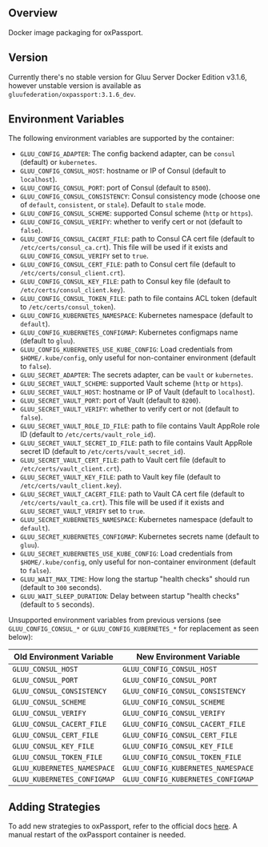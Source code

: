 ## Overview

Docker image packaging for oxPassport.

## Version

Currently there's no stable version for Gluu Server Docker Edition v3.1.6, however unstable version is available as `gluufederation/oxpassport:3.1.6_dev`.

## Environment Variables

The following environment variables are supported by the container:

- `GLUU_CONFIG_ADAPTER`: The config backend adapter, can be `consul` (default) or `kubernetes`.
- `GLUU_CONFIG_CONSUL_HOST`: hostname or IP of Consul (default to `localhost`).
- `GLUU_CONFIG_CONSUL_PORT`: port of Consul (default to `8500`).
- `GLUU_CONFIG_CONSUL_CONSISTENCY`: Consul consistency mode (choose one of `default`, `consistent`, or `stale`). Default to `stale` mode.
- `GLUU_CONFIG_CONSUL_SCHEME`: supported Consul scheme (`http` or `https`).
- `GLUU_CONFIG_CONSUL_VERIFY`: whether to verify cert or not (default to `false`).
- `GLUU_CONFIG_CONSUL_CACERT_FILE`: path to Consul CA cert file (default to `/etc/certs/consul_ca.crt`). This file will be used if it exists and `GLUU_CONFIG_CONSUL_VERIFY` set to `true`.
- `GLUU_CONFIG_CONSUL_CERT_FILE`: path to Consul cert file (default to `/etc/certs/consul_client.crt`).
- `GLUU_CONFIG_CONSUL_KEY_FILE`: path to Consul key file (default to `/etc/certs/consul_client.key`).
- `GLUU_CONFIG_CONSUL_TOKEN_FILE`: path to file contains ACL token (default to `/etc/certs/consul_token`).
- `GLUU_CONFIG_KUBERNETES_NAMESPACE`: Kubernetes namespace (default to `default`).
- `GLUU_CONFIG_KUBERNETES_CONFIGMAP`: Kubernetes configmaps name (default to `gluu`).
- `GLUU_CONFIG_KUBERNETES_USE_KUBE_CONFIG`: Load credentials from `$HOME/.kube/config`, only useful for non-container environment (default to `false`).
- `GLUU_SECRET_ADAPTER`: The secrets adapter, can be `vault` or `kubernetes`.
- `GLUU_SECRET_VAULT_SCHEME`: supported Vault scheme (`http` or `https`).
- `GLUU_SECRET_VAULT_HOST`: hostname or IP of Vault (default to `localhost`).
- `GLUU_SECRET_VAULT_PORT`: port of Vault (default to `8200`).
- `GLUU_SECRET_VAULT_VERIFY`: whether to verify cert or not (default to `false`).
- `GLUU_SECRET_VAULT_ROLE_ID_FILE`: path to file contains Vault AppRole role ID (default to `/etc/certs/vault_role_id`).
- `GLUU_SECRET_VAULT_SECRET_ID_FILE`: path to file contains Vault AppRole secret ID (default to `/etc/certs/vault_secret_id`).
- `GLUU_SECRET_VAULT_CERT_FILE`: path to Vault cert file (default to `/etc/certs/vault_client.crt`).
- `GLUU_SECRET_VAULT_KEY_FILE`: path to Vault key file (default to `/etc/certs/vault_client.key`).
- `GLUU_SECRET_VAULT_CACERT_FILE`: path to Vault CA cert file (default to `/etc/certs/vault_ca.crt`). This file will be used if it exists and `GLUU_SECRET_VAULT_VERIFY` set to `true`.
- `GLUU_SECRET_KUBERNETES_NAMESPACE`: Kubernetes namespace (default to `default`).
- `GLUU_SECRET_KUBERNETES_CONFIGMAP`: Kubernetes secrets name (default to `gluu`).
- `GLUU_SECRET_KUBERNETES_USE_KUBE_CONFIG`: Load credentials from `$HOME/.kube/config`, only useful for non-container environment (default to `false`).
- `GLUU_WAIT_MAX_TIME`: How long the startup "health checks" should run (default to `300` seconds).
- `GLUU_WAIT_SLEEP_DURATION`: Delay between startup "health checks" (default to `5` seconds).

Unsupported environment variables from previous versions (see `GLUU_CONFIG_CONSUL_*` or `GLUU_CONFIG_KUBERNETES_*` for replacement as seen below):

| Old Environment Variable      | New Environment Variable              |
| ----------------------------- | ------------------------------------- |
| `GLUU_CONSUL_HOST`            | `GLUU_CONFIG_CONSUL_HOST`             |
| `GLUU_CONSUL_PORT`            | `GLUU_CONFIG_CONSUL_PORT`             |
| `GLUU_CONSUL_CONSISTENCY`     | `GLUU_CONFIG_CONSUL_CONSISTENCY`      |
| `GLUU_CONSUL_SCHEME`          | `GLUU_CONFIG_CONSUL_SCHEME`           |
| `GLUU_CONSUL_VERIFY`          | `GLUU_CONFIG_CONSUL_VERIFY`           |
| `GLUU_CONSUL_CACERT_FILE`     | `GLUU_CONFIG_CONSUL_CACERT_FILE`      |
| `GLUU_CONSUL_CERT_FILE`       | `GLUU_CONFIG_CONSUL_CERT_FILE`        |
| `GLUU_CONSUL_KEY_FILE`        | `GLUU_CONFIG_CONSUL_KEY_FILE`         |
| `GLUU_CONSUL_TOKEN_FILE`      | `GLUU_CONFIG_CONSUL_TOKEN_FILE`       |
| `GLUU_KUBERNETES_NAMESPACE`   | `GLUU_CONFIG_KUBERNETES_NAMESPACE`    |
| `GLUU_KUBERNETES_CONFIGMAP`   | `GLUU_CONFIG_KUBERNETES_CONFIGMAP`    |

## Adding Strategies

To add new strategies to oxPassport, refer to the official docs [here](https://gluu.org/docs/ce/authn-guide/passport/#setup-passportjs-with-gluu). A manual restart of the oxPassport container is needed.

